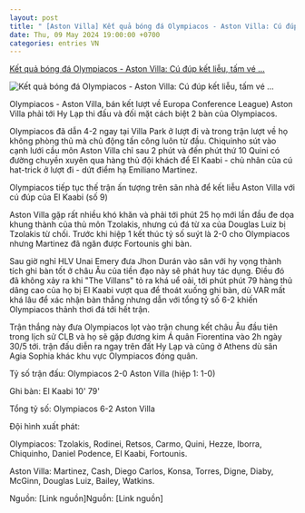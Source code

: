 ```yaml
---
layout: post
title: " [Aston Villa] Kết quả bóng đá Olympiacos - Aston Villa: Cú đúp kết liễu, tấm vé ..."
date: Thu, 09 May 2024 19:00:00 +0700
categories: entries VN
---
```

[Kết quả bóng đá Olympiacos - Aston Villa: Cú đúp kết liễu, tấm vé ...](https://www.24h.com.vn/bong-da/ket-qua-bong-da-olympiacos-aston-villa-cu-dup-ket-lieu-tam-ve-lich-su-europa-conference-league-c48a1566628.html)

![Kết quả bóng đá Olympiacos - Aston Villa: Cú đúp kết liễu, tấm vé ...](https://cdn.24h.com.vn/upload/2-2024/images/2024-05-10/gettyimages-2152238666-612x612-495-1715289806-418-width740height495-auto-crop-watermark.jpg)

Olympiacos - Aston Villa, bán kết lượt về Europa Conference League) Aston Villa phải tới Hy Lạp thi đấu và đối mặt cách biệt 2 bàn của Olympiacos.

Olympiacos đã dẫn 4-2 ngay tại Villa Park ở lượt đi và trong trận lượt về họ không phòng thủ mà chủ động tấn công luôn từ đầu. Chiquinho sút vào cạnh lưới cầu môn Aston Villa chỉ sau 2 phút và đến phút thứ 10 Quini có đường chuyền xuyên qua hàng thủ đội khách để El Kaabi - chủ nhân của cú hat-trick ở lượt đi - dứt điểm hạ Emiliano Martinez.

Olympiacos tiếp tục thế trận ấn tượng trên sân nhà để kết liễu Aston Villa với cú đúp của El Kaabi (số 9)

Aston Villa gặp rất nhiều khó khăn và phải tới phút 25 họ mới lần đầu đe dọa khung thành của thủ môn Tzolakis, nhưng cú đá từ xa của Douglas Luiz bị Tzolakis từ chối. Trước khi hiệp 1 kết thúc tỷ số suýt là 2-0 cho Olympiacos nhưng Martinez đã ngăn được Fortounis ghi bàn.

Sau giờ nghỉ HLV Unai Emery đưa Jhon Durán vào sân với hy vọng thành tích ghi bàn tốt ở châu Âu của tiền đạo này sẽ phát huy tác dụng. Điều đó đã không xảy ra khi "The Villans" tỏ ra khá uể oải, tới phút phút 79 hàng thủ dâng cao của họ bị El Kaabi vượt qua để thoát xuống ghi bàn, dù VAR mất khá lâu để xác nhận bàn thắng nhưng dẫn với tổng tỷ số 6-2 khiến Olympiacos thảnh thơi đá tới hết trận.

Trận thắng này đưa Olympiacos lọt vào trận chung kết châu Âu đầu tiên trong lịch sử CLB và họ sẽ gặp đương kim Á quân Fiorentina vào 2h ngày 30/5 tới. trận đấu diễn ra ngay trên đất Hy Lạp và cũng ở Athens dù sân Agia Sophia khác khu vực Olympiacos đóng quân.

Tỷ số trận đấu: Olympiacos 2-0 Aston Villa (hiệp 1: 1-0)

Ghi bàn: El Kaabi 10' 79'

Tổng tỷ số: Olympiacos 6-2 Aston Villa

Đội hình xuất phát:

Olympiacos: Tzolakis, Rodinei, Retsos, Carmo, Quini, Hezze, Iborra, Chiquinho, Daniel Podence, El Kaabi, Fortounis.

Aston Villa: Martinez, Cash, Diego Carlos, Konsa, Torres, Digne, Diaby, McGinn, Douglas Luiz, Bailey, Watkins.

Nguồn: [Link nguồn]Nguồn: [Link nguồn]

